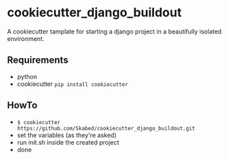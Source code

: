 # cookiecutter_django_buildout

A cookiecutter tamplate for starting a django project in a beautifully isolated environment.

## Requirements
* python
* cookiecutter `pip install cookiecutter`

## HowTo

* `$ cookiecutter https://github.com/Skabed/cookiecutter_django_buildout.git`
* set the variables (as they're asked)   
* run init.sh inside the created project
* done

